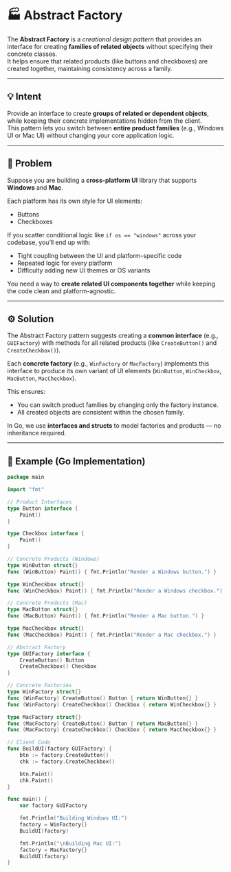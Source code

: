# 🏭 Abstract Factory

The **Abstract Factory** is a *creational design pattern* that provides an interface for creating **families of related objects** without specifying their concrete classes.  
It helps ensure that related products (like buttons and checkboxes) are created together, maintaining consistency across a family.

---

## 💡 Intent

Provide an interface to create **groups of related or dependent objects**, while keeping their concrete implementations hidden from the client.  
This pattern lets you switch between **entire product families** (e.g., Windows UI or Mac UI) without changing your core application logic.

---

## 🧠 Problem

Suppose you are building a **cross-platform UI** library that supports **Windows** and **Mac**.

Each platform has its own style for UI elements:
- Buttons  
- Checkboxes  

If you scatter conditional logic like `if os == "windows"` across your codebase, you’ll end up with:
- Tight coupling between the UI and platform-specific code  
- Repeated logic for every platform  
- Difficulty adding new UI themes or OS variants  

You need a way to **create related UI components together** while keeping the code clean and platform-agnostic.

---

## ⚙️ Solution

The Abstract Factory pattern suggests creating a **common interface** (e.g., `GUIFactory`) with methods for all related products (like `CreateButton()` and `CreateCheckbox()`).

Each **concrete factory** (e.g., `WinFactory` or `MacFactory`) implements this interface to produce its own variant of UI elements (`WinButton`, `WinCheckbox`, `MacButton`, `MacCheckbox`).

This ensures:
- You can switch product families by changing only the factory instance.  
- All created objects are consistent within the chosen family.  

In Go, we use **interfaces and structs** to model factories and products — no inheritance required.

---

## 🧩 Example (Go Implementation)

```go
package main

import "fmt"

// Product Interfaces
type Button interface {
	Paint()
}

type Checkbox interface {
	Paint()
}

// Concrete Products (Windows)
type WinButton struct{}
func (WinButton) Paint() { fmt.Println("Render a Windows button.") }

type WinCheckbox struct{}
func (WinCheckbox) Paint() { fmt.Println("Render a Windows checkbox.") }

// Concrete Products (Mac)
type MacButton struct{}
func (MacButton) Paint() { fmt.Println("Render a Mac button.") }

type MacCheckbox struct{}
func (MacCheckbox) Paint() { fmt.Println("Render a Mac checkbox.") }

// Abstract Factory
type GUIFactory interface {
	CreateButton() Button
	CreateCheckbox() Checkbox
}

// Concrete Factories
type WinFactory struct{}
func (WinFactory) CreateButton() Button { return WinButton{} }
func (WinFactory) CreateCheckbox() Checkbox { return WinCheckbox{} }

type MacFactory struct{}
func (MacFactory) CreateButton() Button { return MacButton{} }
func (MacFactory) CreateCheckbox() Checkbox { return MacCheckbox{} }

// Client Code
func BuildUI(factory GUIFactory) {
	btn := factory.CreateButton()
	chk := factory.CreateCheckbox()

	btn.Paint()
	chk.Paint()
}

func main() {
	var factory GUIFactory

	fmt.Println("Building Windows UI:")
	factory = WinFactory{}
	BuildUI(factory)

	fmt.Println("\nBuilding Mac UI:")
	factory = MacFactory{}
	BuildUI(factory)
}
